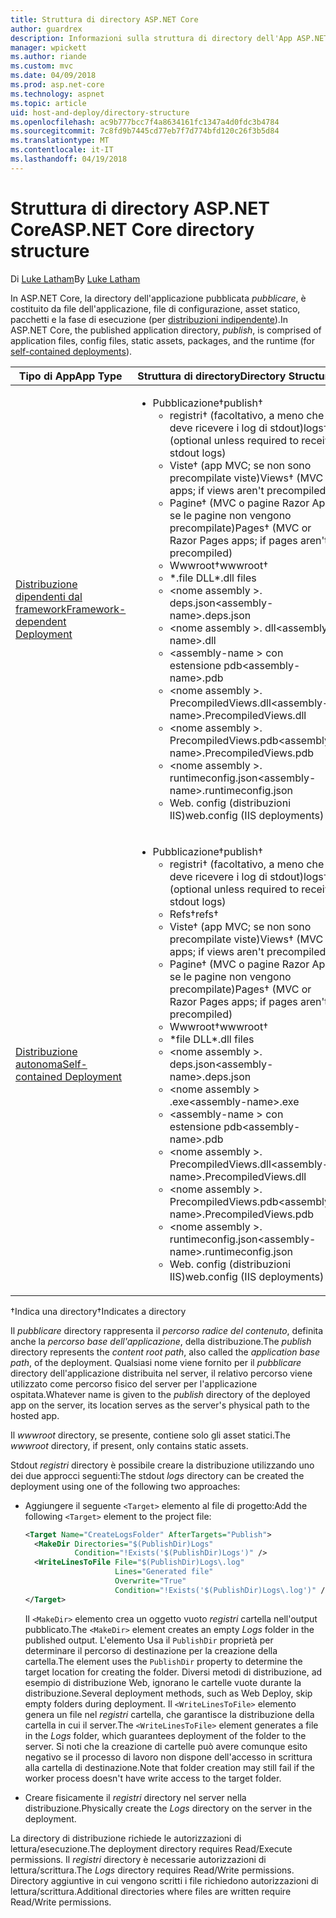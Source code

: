 ```yaml
---
title: Struttura di directory ASP.NET Core
author: guardrex
description: Informazioni sulla struttura di directory dell'App ASP.NET Core pubblicate.
manager: wpickett
ms.author: riande
ms.custom: mvc
ms.date: 04/09/2018
ms.prod: asp.net-core
ms.technology: aspnet
ms.topic: article
uid: host-and-deploy/directory-structure
ms.openlocfilehash: ac9b777bcc7f4a8634161fc1347a4d0fdc3b4784
ms.sourcegitcommit: 7c8fd9b7445cd77eb7f7d774bfd120c26f3b5d84
ms.translationtype: MT
ms.contentlocale: it-IT
ms.lasthandoff: 04/19/2018
---
```

# <a name="aspnet-core-directory-structure"></a><span data-ttu-id="30aac-103">Struttura di directory ASP.NET Core</span><span class="sxs-lookup"><span data-stu-id="30aac-103">ASP.NET Core directory structure</span></span>

<span data-ttu-id="30aac-104">Di [Luke Latham](https://github.com/guardrex)</span><span class="sxs-lookup"><span data-stu-id="30aac-104">By [Luke Latham](https://github.com/guardrex)</span></span>

<span data-ttu-id="30aac-105">In ASP.NET Core, la directory dell'applicazione pubblicata *pubblicare*, è costituito da file dell'applicazione, file di configurazione, asset statico, pacchetti e la fase di esecuzione (per [distribuzioni indipendente](/dotnet/core/deploying/#self-contained-deployments-scd)).</span><span class="sxs-lookup"><span data-stu-id="30aac-105">In ASP.NET Core, the published application directory, *publish*, is comprised of application files, config files, static assets, packages, and the runtime (for [self-contained deployments](/dotnet/core/deploying/#self-contained-deployments-scd)).</span></span>


| <span data-ttu-id="30aac-106">Tipo di App</span><span class="sxs-lookup"><span data-stu-id="30aac-106">App Type</span></span> | <span data-ttu-id="30aac-107">Struttura di directory</span><span class="sxs-lookup"><span data-stu-id="30aac-107">Directory Structure</span></span> |
| -------- | ------------------- |
| [<span data-ttu-id="30aac-108">Distribuzione dipendenti dal framework</span><span class="sxs-lookup"><span data-stu-id="30aac-108">Framework-dependent Deployment</span></span>](/dotnet/core/deploying/#framework-dependent-deployments-fdd) | <ul><li><span data-ttu-id="30aac-109">Pubblicazione&dagger;</span><span class="sxs-lookup"><span data-stu-id="30aac-109">publish&dagger;</span></span><ul><li><span data-ttu-id="30aac-110">registri&dagger; (facoltativo, a meno che deve ricevere i log di stdout)</span><span class="sxs-lookup"><span data-stu-id="30aac-110">logs&dagger; (optional unless required to receive stdout logs)</span></span></li><li><span data-ttu-id="30aac-111">Viste&dagger; (app MVC; se non sono precompilate viste)</span><span class="sxs-lookup"><span data-stu-id="30aac-111">Views&dagger; (MVC apps; if views aren't precompiled)</span></span></li><li><span data-ttu-id="30aac-112">Pagine&dagger; (MVC o pagine Razor App; se le pagine non vengono precompilate)</span><span class="sxs-lookup"><span data-stu-id="30aac-112">Pages&dagger; (MVC or Razor Pages apps; if pages aren't precompiled)</span></span></li><li><span data-ttu-id="30aac-113">Wwwroot&dagger;</span><span class="sxs-lookup"><span data-stu-id="30aac-113">wwwroot&dagger;</span></span></li><li><span data-ttu-id="30aac-114">\*\.file DLL</span><span class="sxs-lookup"><span data-stu-id="30aac-114">\*\.dll files</span></span></li><li><span data-ttu-id="30aac-115">\<nome assembly >. deps.json</span><span class="sxs-lookup"><span data-stu-id="30aac-115">\<assembly-name>.deps.json</span></span></li><li><span data-ttu-id="30aac-116">\<nome assembly >. dll</span><span class="sxs-lookup"><span data-stu-id="30aac-116">\<assembly-name>.dll</span></span></li><li><span data-ttu-id="30aac-117">\<assembly-name > con estensione pdb</span><span class="sxs-lookup"><span data-stu-id="30aac-117">\<assembly-name>.pdb</span></span></li><li><span data-ttu-id="30aac-118">\<nome assembly >. PrecompiledViews.dll</span><span class="sxs-lookup"><span data-stu-id="30aac-118">\<assembly-name>.PrecompiledViews.dll</span></span></li><li><span data-ttu-id="30aac-119">\<nome assembly >. PrecompiledViews.pdb</span><span class="sxs-lookup"><span data-stu-id="30aac-119">\<assembly-name>.PrecompiledViews.pdb</span></span></li><li><span data-ttu-id="30aac-120">\<nome assembly >. runtimeconfig.json</span><span class="sxs-lookup"><span data-stu-id="30aac-120">\<assembly-name>.runtimeconfig.json</span></span></li><li><span data-ttu-id="30aac-121">Web. config (distribuzioni IIS)</span><span class="sxs-lookup"><span data-stu-id="30aac-121">web.config (IIS deployments)</span></span></li></ul></li></ul> |
| [<span data-ttu-id="30aac-122">Distribuzione autonoma</span><span class="sxs-lookup"><span data-stu-id="30aac-122">Self-contained Deployment</span></span>](/dotnet/core/deploying/#self-contained-deployments-scd) | <ul><li><span data-ttu-id="30aac-123">Pubblicazione&dagger;</span><span class="sxs-lookup"><span data-stu-id="30aac-123">publish&dagger;</span></span><ul><li><span data-ttu-id="30aac-124">registri&dagger; (facoltativo, a meno che deve ricevere i log di stdout)</span><span class="sxs-lookup"><span data-stu-id="30aac-124">logs&dagger; (optional unless required to receive stdout logs)</span></span></li><li><span data-ttu-id="30aac-125">Refs&dagger;</span><span class="sxs-lookup"><span data-stu-id="30aac-125">refs&dagger;</span></span></li><li><span data-ttu-id="30aac-126">Viste&dagger; (app MVC; se non sono precompilate viste)</span><span class="sxs-lookup"><span data-stu-id="30aac-126">Views&dagger; (MVC apps; if views aren't precompiled)</span></span></li><li><span data-ttu-id="30aac-127">Pagine&dagger; (MVC o pagine Razor App; se le pagine non vengono precompilate)</span><span class="sxs-lookup"><span data-stu-id="30aac-127">Pages&dagger; (MVC or Razor Pages apps; if pages aren't precompiled)</span></span></li><li><span data-ttu-id="30aac-128">Wwwroot&dagger;</span><span class="sxs-lookup"><span data-stu-id="30aac-128">wwwroot&dagger;</span></span></li><li><span data-ttu-id="30aac-129">\*file DLL</span><span class="sxs-lookup"><span data-stu-id="30aac-129">\*.dll files</span></span></li><li><span data-ttu-id="30aac-130">\<nome assembly >. deps.json</span><span class="sxs-lookup"><span data-stu-id="30aac-130">\<assembly-name>.deps.json</span></span></li><li><span data-ttu-id="30aac-131">\<nome assembly > .exe</span><span class="sxs-lookup"><span data-stu-id="30aac-131">\<assembly-name>.exe</span></span></li><li><span data-ttu-id="30aac-132">\<assembly-name > con estensione pdb</span><span class="sxs-lookup"><span data-stu-id="30aac-132">\<assembly-name>.pdb</span></span></li><li><span data-ttu-id="30aac-133">\<nome assembly >. PrecompiledViews.dll</span><span class="sxs-lookup"><span data-stu-id="30aac-133">\<assembly-name>.PrecompiledViews.dll</span></span></li><li><span data-ttu-id="30aac-134">\<nome assembly >. PrecompiledViews.pdb</span><span class="sxs-lookup"><span data-stu-id="30aac-134">\<assembly-name>.PrecompiledViews.pdb</span></span></li><li><span data-ttu-id="30aac-135">\<nome assembly >. runtimeconfig.json</span><span class="sxs-lookup"><span data-stu-id="30aac-135">\<assembly-name>.runtimeconfig.json</span></span></li><li><span data-ttu-id="30aac-136">Web. config (distribuzioni IIS)</span><span class="sxs-lookup"><span data-stu-id="30aac-136">web.config (IIS deployments)</span></span></li></ul></li></ul> |

<span data-ttu-id="30aac-137">&dagger;Indica una directory</span><span class="sxs-lookup"><span data-stu-id="30aac-137">&dagger;Indicates a directory</span></span>

<span data-ttu-id="30aac-138">Il *pubblicare* directory rappresenta il *percorso radice del contenuto*, definita anche la *percorso base dell'applicazione*, della distribuzione.</span><span class="sxs-lookup"><span data-stu-id="30aac-138">The *publish* directory represents the *content root path*, also called the *application base path*, of the deployment.</span></span> <span data-ttu-id="30aac-139">Qualsiasi nome viene fornito per il *pubblicare* directory dell'applicazione distribuita nel server, il relativo percorso viene utilizzato come percorso fisico del server per l'applicazione ospitata.</span><span class="sxs-lookup"><span data-stu-id="30aac-139">Whatever name is given to the *publish* directory of the deployed app on the server, its location serves as the server's physical path to the hosted app.</span></span>

<span data-ttu-id="30aac-140">Il *wwwroot* directory, se presente, contiene solo gli asset statici.</span><span class="sxs-lookup"><span data-stu-id="30aac-140">The *wwwroot* directory, if present, only contains static assets.</span></span>

<span data-ttu-id="30aac-141">Stdout *registri* directory è possibile creare la distribuzione utilizzando uno dei due approcci seguenti:</span><span class="sxs-lookup"><span data-stu-id="30aac-141">The stdout *logs* directory can be created the deployment using one of the following two approaches:</span></span>

* <span data-ttu-id="30aac-142">Aggiungere il seguente `<Target>` elemento al file di progetto:</span><span class="sxs-lookup"><span data-stu-id="30aac-142">Add the following `<Target>` element to the project file:</span></span>

   ```xml
   <Target Name="CreateLogsFolder" AfterTargets="Publish">
     <MakeDir Directories="$(PublishDir)Logs" 
              Condition="!Exists('$(PublishDir)Logs')" />
     <WriteLinesToFile File="$(PublishDir)Logs\.log" 
                       Lines="Generated file" 
                       Overwrite="True" 
                       Condition="!Exists('$(PublishDir)Logs\.log')" />
   </Target>
   ```

   <span data-ttu-id="30aac-143">Il `<MakeDir>` elemento crea un oggetto vuoto *registri* cartella nell'output pubblicato.</span><span class="sxs-lookup"><span data-stu-id="30aac-143">The `<MakeDir>` element creates an empty *Logs* folder in the published output.</span></span> <span data-ttu-id="30aac-144">L'elemento Usa il `PublishDir` proprietà per determinare il percorso di destinazione per la creazione della cartella.</span><span class="sxs-lookup"><span data-stu-id="30aac-144">The element uses the `PublishDir` property to determine the target location for creating the folder.</span></span> <span data-ttu-id="30aac-145">Diversi metodi di distribuzione, ad esempio di distribuzione Web, ignorano le cartelle vuote durante la distribuzione.</span><span class="sxs-lookup"><span data-stu-id="30aac-145">Several deployment methods, such as Web Deploy, skip empty folders during deployment.</span></span> <span data-ttu-id="30aac-146">Il `<WriteLinesToFile>` elemento genera un file nel *registri* cartella, che garantisce la distribuzione della cartella in cui il server.</span><span class="sxs-lookup"><span data-stu-id="30aac-146">The `<WriteLinesToFile>` element generates a file in the *Logs* folder, which guarantees deployment of the folder to the server.</span></span> <span data-ttu-id="30aac-147">Si noti che la creazione di cartelle può avere comunque esito negativo se il processo di lavoro non dispone dell'accesso in scrittura alla cartella di destinazione.</span><span class="sxs-lookup"><span data-stu-id="30aac-147">Note that folder creation may still fail if the worker process doesn't have write access to the target folder.</span></span>

* <span data-ttu-id="30aac-148">Creare fisicamente il *registri* directory nel server nella distribuzione.</span><span class="sxs-lookup"><span data-stu-id="30aac-148">Physically create the *Logs* directory on the server in the deployment.</span></span>

<span data-ttu-id="30aac-149">La directory di distribuzione richiede le autorizzazioni di lettura/esecuzione.</span><span class="sxs-lookup"><span data-stu-id="30aac-149">The deployment directory requires Read/Execute permissions.</span></span> <span data-ttu-id="30aac-150">Il *registri* directory è necessarie autorizzazioni di lettura/scrittura.</span><span class="sxs-lookup"><span data-stu-id="30aac-150">The *Logs* directory requires Read/Write permissions.</span></span> <span data-ttu-id="30aac-151">Directory aggiuntive in cui vengono scritti i file richiedono autorizzazioni di lettura/scrittura.</span><span class="sxs-lookup"><span data-stu-id="30aac-151">Additional directories where files are written require Read/Write permissions.</span></span>

